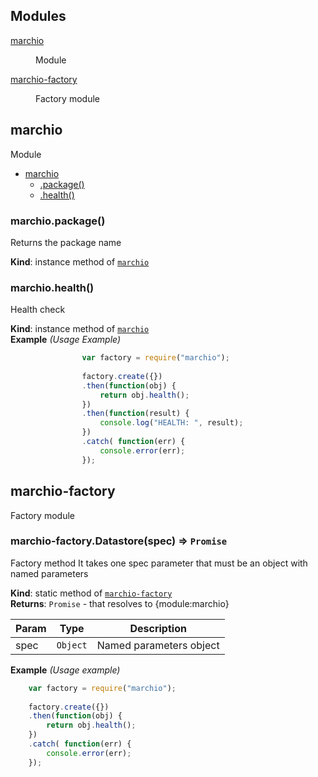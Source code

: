 ## Modules

<dl>
<dt><a href="#module_marchio">marchio</a></dt>
<dd><p>Module</p>
</dd>
<dt><a href="#module_marchio-factory">marchio-factory</a></dt>
<dd><p>Factory module</p>
</dd>
</dl>

<a name="module_marchio"></a>

## marchio
Module


* [marchio](#module_marchio)
    * [.package()](#module_marchio+package)
    * [.health()](#module_marchio+health)

<a name="module_marchio+package"></a>

### marchio.package()
Returns the package name

**Kind**: instance method of <code>[marchio](#module_marchio)</code>  
<a name="module_marchio+health"></a>

### marchio.health()
Health check

**Kind**: instance method of <code>[marchio](#module_marchio)</code>  
**Example** *(Usage Example)*  
```js
                var factory = require("marchio");
             
                factory.create({})
                .then(function(obj) {
                    return obj.health();
                })
                .then(function(result) {
                    console.log("HEALTH: ", result);
                })
                .catch( function(err) { 
                    console.error(err); 
                });
```
<a name="module_marchio-factory"></a>

## marchio-factory
Factory module

<a name="module_marchio-factory.Datastore"></a>

### marchio-factory.Datastore(spec) ⇒ <code>Promise</code>
Factory method 
It takes one spec parameter that must be an object with named parameters

**Kind**: static method of <code>[marchio-factory](#module_marchio-factory)</code>  
**Returns**: <code>Promise</code> - that resolves to {module:marchio}  

| Param | Type | Description |
| --- | --- | --- |
| spec | <code>Object</code> | Named parameters object |

**Example** *(Usage example)*  
```js
    var factory = require("marchio");
 
    factory.create({})
    .then(function(obj) {
        return obj.health();
    })
    .catch( function(err) { 
        console.error(err); 
    });
```
